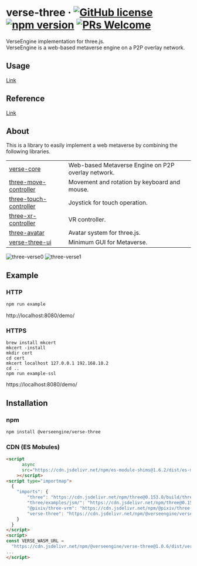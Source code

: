 # verse-three &middot; [![GitHub license](https://img.shields.io/badge/license-MIT-blue.svg)](https://github.com/VerseEngine/verse-three/blob/main/LICENSE)  [![npm version](https://img.shields.io/npm/v/@verseengine%2Fverse-three.svg?style=flat)](https://www.npmjs.com/package/@verseengine%2Fverse-three)  [![PRs Welcome](https://img.shields.io/badge/PRs-welcome-brightgreen.svg)](https://github.com/VerseEngine/verse-three/pulls)
VerseEngine implementation for three.js.  
VerseEngine is a web-based metaverse engine on a P2P overlay network.


## Usage
[Link](docs/verse-three.start.md#example)


## Reference
[Link](docs/verse-three.md)


## About
This is a library to easily implement a web metaverse by combining the following libraries.

| | |
|---|---|
| [verse-core](https://github.com/VerseEngine/verse-core) | Web-based Metaverse Engine on P2P overlay network. |
| [three-move-controller](https://github.com/VerseEngine/three-move-controller) | Movement and rotation by keyboard and mouse. |
| [three-touch-controller](https://github.com/VerseEngine/three-touch-controller) | Joystick for touch operation. |
| [three-xr-controller](https://github.com/VerseEngine/three-xr-controller) | VR controller. |
| [three-avatar](https://github.com/VerseEngine/three-avatar) | Avatar system for three.js. |
| [verse-three-ui](https://github.com/VerseEngine/verse-three-ui) | Minimum GUI for Metaverse. |

![three-verse0](https://user-images.githubusercontent.com/125547575/226802229-19d2d212-40ed-45a7-9803-34f2d430d1ee.jpg)
![three-verse1](https://user-images.githubusercontent.com/125547575/226802240-3979f2ec-dcd6-4a28-aab0-d93b62a3ce67.jpg)

## Example
### HTTP
```bash
npm run example
```
http://localhost:8080/demo/

### HTTPS

```
brew install mkcert
mkcert -install
mkdir cert
cd cert
mkcert localhost 127.0.0.1 192.168.10.2
cd ..
npm run example-ssl
```

https://localhost:8080/demo/


## Installation
### npm
```bash
npm install @verseengine/verse-three
```

### CDN (ES Mobules)
```html
<script
      async
      src="https://cdn.jsdelivr.net/npm/es-module-shims@1.6.2/dist/es-module-shims.min.js"
    ></script>
<script type="importmap">
  {
    "imports": {
        "three": "https://cdn.jsdelivr.net/npm/three@0.153.0/build/three.module.js",
        "three/examples/jsm/": "https://cdn.jsdelivr.net/npm/three@0.153.0/examples/jsm/",
        "@pixiv/three-vrm": "https://cdn.jsdelivr.net/npm/@pixiv/three-vrm@2.0.0/lib/three-vrm.module.min.js",
        "verse-three": "https://cdn.jsdelivr.net/npm/@verseengine/verse-three@1.0.6/dist/esm/index.min.js"
    }
  }
</script>
<script>
const VERSE_WASM_URL =
  "https://cdn.jsdelivr.net/npm/@verseengine/verse-three@1.0.6/dist/verse_core_bg.wasm";
...
</script>
```
